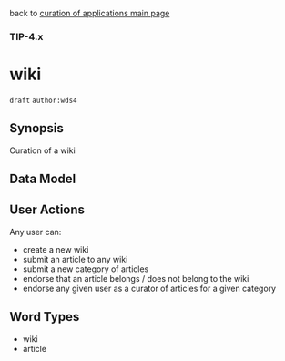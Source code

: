 back to [curation of applications main page](https://github.com/wds4/tapestry-protocol/blob/main/tips/structuredData/README.md)

### TIP-4.x
wiki
=====

`draft` `author:wds4`

## Synopsis

Curation of a wiki

## Data Model

## User Actions

Any user can:
- create a new wiki
- submit an article to any wiki
- submit a new category of articles
- endorse that an article belongs / does not belong to the wiki
- endorse any given user as a curator of articles for a given category


## Word Types

- []() wiki
- []() article
